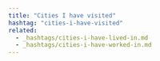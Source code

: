 ```yaml
---
title: "Cities I have visited"
hashtag: "cities-i-have-visited"
related:
  - _hashtags/cities-i-have-lived-in.md
  - _hashtags/cities-i-have-worked-in.md
---
```

